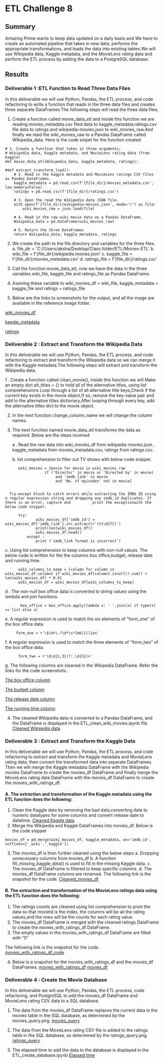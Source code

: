 # ETL Challenge 8
## Summary
Amazing Prime wants to keep data updated on a daily basis and We have to create an automated pipeline that takes in new data, performs the appropriate transformations, and loads the data into existing tables.We will use Wikipedia data, Kaggle metadata, and the MovieLens rating data and perform the ETL process by adding the data to a PostgreSQL database.

## Results
### Deliverable 1 :ETL Function to Read Three Data Files
In this deliverable we will use Python, Pandas, the ETL process, and code refactoring to write a function that reads in the three data files and creates three separate DataFrames.The following steps will read the three data files.
1. Create a function called movie_data_etl and inside this function we are reading movies_metadata.csv filed data to kaggle_metadata,ratings.csv file data to ratings and wikipedia-movies.json to wiki_movies_raw.And finally we read the wiki_movies_raw to a Pandas DataFrame called Wikipedia_data.
Here is the code snipet for the function created
```
# 1. Create a function that takes in three arguments;
# Wikipedia data, Kaggle metadata, and MovieLens rating data (from Kaggle)
def movie_data_etl(Wikipedia_data, kaggle_metadata, ratings):

#def extract_transform_load():
    # 2. Read in the kaggle metadata and MovieLens ratings CSV files as Pandas DataFrames.
    kaggle_metadata = pd.read_csv(f'{file_dir}/movies_metadata.csv', low_memory=False)
    ratings = pd.read_csv(f'{file_dir}/ratings.csv')

    # 3. Open the read the Wikipedia data JSON file.
    with open(f'{file_dir}/wikipedia-movies.json', mode='r') as file:
        wiki_movies_raw = json.load(file)
    
    # 4. Read in the raw wiki movie data as a Pandas DataFrame.
    Wikipedia_data = pd.DataFrame(wiki_movies_raw)
    
    # 5. Return the three DataFrames
    return Wikipedia_data, kaggle_metadata, ratings
```

2. We create the path to the file directory and variables for the three files.
a. file_dir = 'C://Users/aksha/Desktop/Class folder/ETL/Movies-ETL'
b. wiki_file = f'{file_dir}/wikipedia.movies.json'
c. kaggle_file = f'{file_dir}/movies_metadata.csv'
d. ratings_file = f'{file_dir}/ratings.csv'

3. Call the function movie_data_etl, now we have the data in the three variables wiki_file, kaggle_file and ratings_file as Pandas DataFrame.

4. Assining these variable to wiki_movies_df = wiki_file,
kaggle_metadata = kaggle_file and ratings = ratings_file

5. Below are the links to screenshots for the output, and all the image are available in the reference image folder. 

[wiki_movies_df][1]

[kaggle_metadata][2]

[ratings][3]

### Deliverable 2 : Extract and Transform the Wikipedia Data
In this deliverable we will use Python, Pandas, the ETL process, and code refactoring to extract and transform the Wikipedia data so we can merge it with the Kaggle metadata.The following steps will extract and transform the Wikipedia data.

1 . Create a function called clean_movie(), inside this function we will Make an empty dict alt_titles = {} to hold all of the alternative titles, using list comprehensions Loop through a list of all alternative title keys,Check if the current key exists in the movie object,If so, remove the key-value pair and add to the alternative titles dictionary,After looping through every key, add the alternative titles dict to the movie object.

2. In the next function change_column_name we will change the column names.

3. The next function named movie_data_etl transforms the data as required.
 Below are the steps involved
 
    a . Read the raw data into wiki_movies_df from wikipedia-movies.json , kaggle_metadata from movies_metadata.csv, ratings from ratings.csv.
  
    b. list comprehension to filter out TV shows with below code snippet.
  
```
      wiki_movies = [movie for movie in wiki_movies_raw
                  if ('Director' in movie or 'Directed by' in movie)
                       and 'imdb_link' in movie
                       and 'No. of episodes' not in movie]
    
```
      Try-except block to catch errors while extracting the IMDb ID using a regular expression string and dropping any imdb_id duplicates. If there is an error, capture and          print the exceptionwith the below code snippet.
```
      try:
              wiki_movies_df['imdb_id'] = wiki_movies_df['imdb_link'].str.extract(r'(tt\d{7})')
              print(len(wiki_movies_df))
              wiki_movies_df.head()
          except :
              print ('imdb_link format is incorrect')
```
  c.  Using list comprehension to keep columns with non-null values.
      The below code is written for the the columns box office,budget, release date and running time.
```
      wiki_columns_to_keep = [column for column in wiki_movies_df.columns if wiki_movies_df[column].isnull().sum() < len(wiki_movies_df) * 0.9]
      wiki_movies_df = wiki_movies_df[wiki_columns_to_keep]

```
  d . The non-null box office data is converted to string values using the lambda and join functions.
```
       box_office = box_office.apply(lambda x: ' '.join(x) if type(x) == list else x)
```
  e. A regular expression is used to match the six elements of "form_one" of the box office data.
```
     form_one = r'\$\d+\.?\d*\s*[mb]illion'
```

  f. A regular expression is used to match the three elements of "form_two" of the box office data.
```
      form_two = r'\$\d{1,3}(?:,\d{3})+'
```
  g. The following columns are cleaned in the Wikipedia DataFrame.
      Refer the links for the code screenshots.

[The box office column][4]

[The budget column][5]

[The release date column][6]

[The running time column][7]


4. The cleaned Wikipedia data is converted to a Pandas DataFrame, and the DataFrame is displayed in the ETL_clean_wiki_movies.ipynb file.
[Cleaned Wikipedia data][8]


### Deliverable 3 : Extract and Transform the Kaggle Data
In this deliverable we will use Python, Pandas, the ETL process, and code refactoring to extract and transform the Kaggle metadata and MovieLens rating data, then convert the transformed data into separate DataFrames. Then we will merge the Kaggle metadata DataFrame with the Wikipedia movies DataFrame to create the movies_df DataFrame and finally merge the MovieLens rating data DataFrame with the movies_df DataFrame to create the movies_with_ratings_df.
#### A. The extraction and transformation of the Kaggle metadata using the ETL function does the following:
1. Clean the Kaggle data by removing the bad data,converting data to numeric datatypes for some columns and convert release date to datetime.
[Cleaned Kaggle data][9]
2. Merge the Wikipedia and Kaggle DataFrames into movies_df. Below is the code snippet
```
movies_df = pd.merge(wiki_movies_df, kaggle_metadata, on='imdb_id', suffixes=['_wiki','_kaggle'])

```
3. The movies_df is then further cleaned using the below steps
a. Dropping unnecessary columns from movies_df
b. A function fill_missing_kaggle_data() is used to fill in the missing Kaggle data.
c. The movies_df DataFrame is filtered to keep specific columns.
d. The movies_df DataFrame columns are renamed.
The following link is the snapshot for the code.
[Cleaned_movies_df][10]

#### B. The extraction and transformation of the MovieLens ratings data using the ETL function does the following:

1. The ratings counts are cleaned using list comprehension to pivot the data so that movieId is the index, the columns will be all the rating values,and the rows will be the counts for each rating value.
2. The movies_df DataFrame is merged with the cleaned ratings DataFrame to create the movies_with_ratings_df DataFrame.
3. The empty values in the movies_with_ratings_df DataFrame are filled with “0”

The following link is the snapshot for the code.
[movies_with_ratings_df_code][11]

4. Below is a snapshot for the movies_with_ratings_df and the movies_df DataFrames.
[movies_with_ratings_df][12]
[movies_df][13]


### Deliverable 4 : Create the Movie Database
In this deliverable we will use Python, Pandas, the ETL process, code refactoring, and PostgreSQL to add the movies_df DataFrame and MovieLens rating CSV data to a SQL database.

1. The data from the movies_df DataFrame replaces the current data in the movies table in the SQL database, as determined by the movies_query.png.
[movies_query][14]

2. The data from the MovieLens rating CSV file is added to the ratings table in the SQL database, as determined by the ratings_query.png
[ratings_query][15]

3. The elapsed time to add the data to the database is displayed in the ETL_create_database.ipynb
[Elapsed time][16]

[1]:https://github.com/Akshaya-Kamble/Movies-ETL/blob/main/Reference%20Images/1.PNG
[2]:https://github.com/Akshaya-Kamble/Movies-ETL/blob/main/Reference%20Images/2.PNG
[3]:https://github.com/Akshaya-Kamble/Movies-ETL/blob/main/Reference%20Images/3.PNG
[4]:https://github.com/Akshaya-Kamble/Movies-ETL/blob/main/Reference%20Images/4.PNG
[5]:https://github.com/Akshaya-Kamble/Movies-ETL/blob/main/Reference%20Images/5.PNG
[6]:https://github.com/Akshaya-Kamble/Movies-ETL/blob/main/Reference%20Images/6.PNG
[7]:https://github.com/Akshaya-Kamble/Movies-ETL/blob/main/Reference%20Images/7.PNG
[8]:https://github.com/Akshaya-Kamble/Movies-ETL/blob/main/Reference%20Images/8.PNG
[9]:https://github.com/Akshaya-Kamble/Movies-ETL/blob/main/Reference%20Images/9.PNG
[10]:https://github.com/Akshaya-Kamble/Movies-ETL/blob/main/Reference%20Images/10.PNG
[11]:https://github.com/Akshaya-Kamble/Movies-ETL/blob/main/Reference%20Images/11.PNG
[12]:https://github.com/Akshaya-Kamble/Movies-ETL/blob/main/Reference%20Images/12.PNG
[13]:https://github.com/Akshaya-Kamble/Movies-ETL/blob/main/Reference%20Images/13.PNG
[14]:https://github.com/Akshaya-Kamble/Movies-ETL/blob/main/Resources/movies_query.png
[15]:https://github.com/Akshaya-Kamble/Movies-ETL/blob/main/Resources/ratings_query.png
[16]:https://github.com/Akshaya-Kamble/Movies-ETL/blob/main/Reference%20Images/16.PNG
